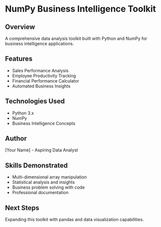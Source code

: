 # NumPy Business Intelligence Toolkit
## Overview
A comprehensive data analysis toolkit built with Python and NumPy for business intelligence applications.
## Features
- Sales Performance Analysis
- Employee Productivity Tracking  
- Financial Performance Calculator
- Automated Business Insights
## Technologies Used
- Python 3.x
- NumPy
- Business Intelligence Concepts
## Author
[Your Name] - Aspiring Data Analyst
## Skills Demonstrated
- Multi-dimensional array manipulation
- Statistical analysis and insights
- Business problem solving with code
- Professional documentation
## Next Steps
Expanding this toolkit with pandas and data visualization capabilities.
